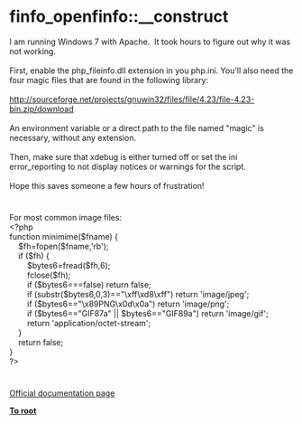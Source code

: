 # finfo_openfinfo::__construct




<div class="phpcode"><span class="html">
I am running Windows 7 with Apache.&#xA0; It took hours to figure out why it was not working.<br><br>First, enable the php_fileinfo.dll extension in you php.ini. You&apos;ll also need the four magic files that are found in the following library:<br><br><a href="http://sourceforge.net/projects/gnuwin32/files/file/4.23/file-4.23-bin.zip/download" rel="nofollow" target="_blank">http://sourceforge.net/projects/gnuwin32/files/file/4.23/file-4.23-bin.zip/download</a><br><br>An environment variable or a direct path to the file named &quot;magic&quot; is necessary, without any extension.&#xA0; <br><br>Then, make sure that xdebug is either turned off or set the ini error_reporting to not display notices or warnings for the script.<br><br>Hope this saves someone a few hours of frustration!</span>
</div>
  

#


<div class="phpcode"><span class="html">
For most common image files:<br><span class="default">&lt;?php<br></span><span class="keyword">function </span><span class="default">minimime</span><span class="keyword">(</span><span class="default">$fname</span><span class="keyword">) {<br>&#xA0; &#xA0; </span><span class="default">$fh</span><span class="keyword">=</span><span class="default">fopen</span><span class="keyword">(</span><span class="default">$fname</span><span class="keyword">,</span><span class="string">&apos;rb&apos;</span><span class="keyword">);<br>&#xA0; &#xA0; if (</span><span class="default">$fh</span><span class="keyword">) { <br>&#xA0; &#xA0; &#xA0; &#xA0; </span><span class="default">$bytes6</span><span class="keyword">=</span><span class="default">fread</span><span class="keyword">(</span><span class="default">$fh</span><span class="keyword">,</span><span class="default">6</span><span class="keyword">);<br>&#xA0; &#xA0; &#xA0; &#xA0; </span><span class="default">fclose</span><span class="keyword">(</span><span class="default">$fh</span><span class="keyword">); <br>&#xA0; &#xA0; &#xA0; &#xA0; if (</span><span class="default">$bytes6</span><span class="keyword">===</span><span class="default">false</span><span class="keyword">) return </span><span class="default">false</span><span class="keyword">;<br>&#xA0; &#xA0; &#xA0; &#xA0; if (</span><span class="default">substr</span><span class="keyword">(</span><span class="default">$bytes6</span><span class="keyword">,</span><span class="default">0</span><span class="keyword">,</span><span class="default">3</span><span class="keyword">)==</span><span class="string">&quot;\xff\xd8\xff&quot;</span><span class="keyword">) return </span><span class="string">&apos;image/jpeg&apos;</span><span class="keyword">;<br>&#xA0; &#xA0; &#xA0; &#xA0; if (</span><span class="default">$bytes6</span><span class="keyword">==</span><span class="string">&quot;\x89PNG\x0d\x0a&quot;</span><span class="keyword">) return </span><span class="string">&apos;image/png&apos;</span><span class="keyword">;<br>&#xA0; &#xA0; &#xA0; &#xA0; if (</span><span class="default">$bytes6</span><span class="keyword">==</span><span class="string">&quot;GIF87a&quot; </span><span class="keyword">|| </span><span class="default">$bytes6</span><span class="keyword">==</span><span class="string">&quot;GIF89a&quot;</span><span class="keyword">) return </span><span class="string">&apos;image/gif&apos;</span><span class="keyword">;<br>&#xA0; &#xA0; &#xA0; &#xA0; return </span><span class="string">&apos;application/octet-stream&apos;</span><span class="keyword">;<br>&#xA0; &#xA0; }<br>&#xA0; &#xA0; return </span><span class="default">false</span><span class="keyword">;<br>}<br></span><span class="default">?&gt;</span>
</span>
</div>
  

#

[Official documentation page](https://www.php.net/manual/en/function.finfo-open.php)

**[To root](/README.md)**